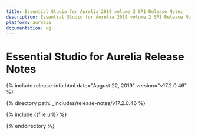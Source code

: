 ```yaml
---
title: Essential Studio for Aurelia 2019 volume 2 SP1 Release Notes  
description: Essential Studio for Aurelia 2019 volume 2 SP1 Release Notes  
platform: aurelia
documentation: ug
---
```


# Essential Studio for Aurelia  Release Notes  

{% include release-info.html date="August 22, 2019"  version="v17.2.0.46" %} 


{% directory path: _includes/release-notes/v17.2.0.46 %}

{% include {{file.url}} %}

{% enddirectory %}